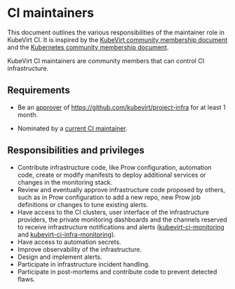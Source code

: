 # CI maintainers

This document outlines the various responsibilities of the maintainer role in
KubeVirt CI. It is inspired by the [KubeVirt community membership document] and
the [Kubernetes community membership document].

KubeVirt CI maintainers are community members that can control CI
infrastructure.

## Requirements

* Be an [approver] of https://github.com/kubevirt/project-infra for at least 1
month.

* Nominated by a [current CI maintainer].

## Responsibilities and privileges

* Contribute infrastructure code, like Prow configuration, automation code,
create or modify manifests to deploy additional services or changes in the
monitoring stack.
* Review and eventually approve infrastructure code proposed by others, such as
in Prow configuration to add a new repo, new Prow job definitions or changes to
tune existing alerts.
* Have access to the CI clusters, user interface of the infrastructure providers,
the private monitoring dashboards and the channels reserved to receive
infrastructure notifications and alerts ([kubevirt-ci-monitoring] and
[kubevirt-ci-infra-monitoring]).
* Have access to automation secrets.
* Improve observability of the infrastructure.
* Design and implement alerts.
* Participate in infrastructure incident handling.
* Participate in post-mortems and contribute code to prevent detected flaws.


[KubeVirt community membership document]: https://github.com/kubevirt/community/blob/master/membership_policy.md
[Kubernetes community membership document]: https://github.com/kubernetes/community/blob/master/community-membership.md
[approver]: https://github.com/kubevirt/community/blob/master/membership_policy.md#approver
[current CI maintainer]: ../OWNERS_ALIASES
[kubevirt-ci-monitoring]: https://app.slack.com/client/T027F3GAJ/CTFN306KC
[kubevirt-ci-infra-monitoring]: https://app.slack.com/client/T027F3GAJ/C01MJUAT7GD
